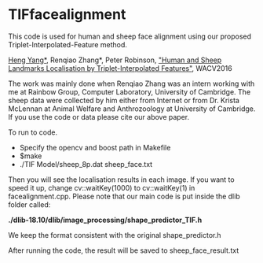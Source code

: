 # TIFfacealignment
This code is used for human and sheep face alignment using our proposed Triplet-Interpolated-Feature method. 

[Heng Yang*](https://sites.google.com/site/yanghengcv/home), Renqiao Zhang*, Peter Robinson, ["Human and Sheep Landmarks Localisation by Triplet-Interpolated Features"](http://arxiv.org/pdf/1509.04954.pdf), WACV2016

The work was mainly done when Renqiao Zhang was an intern working with me at Rainbow Group, Computer Laboratory, University of Cambridge. The sheep data were collected by him either from Internet or from Dr. Krista McLennan at Animal Welfare and Anthrozoology at University of Cambridge. If you use the code or data please cite our above paper. 

To run to code. 

* Specify the opencv and boost path in Makefile 
* $make
* ./TIF Model/sheep_8p.dat sheep_face.txt 

Then you will see the localisation results in each image. If you want to speed it up, change cv::waitKey(1000) to cv::waitKey(1) in facealignment.cpp. Please note that our main code is put inside the dlib folder called:

**./dlib-18.10/dlib/image_processing/shape_predictor_TIF.h**

We keep the format consistent with the original shape_predictor.h

After running the code, the result will be saved to sheep_face_result.txt 







